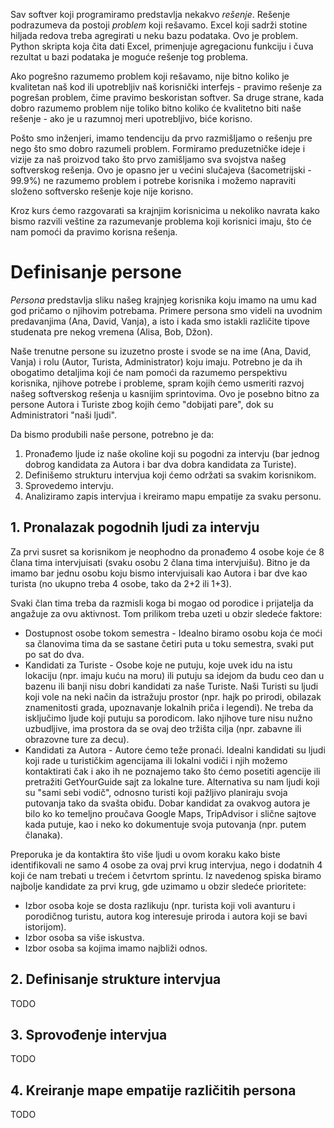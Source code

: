 Sav softver koji programiramo predstavlja nekakvo *rešenje*. Rešenje podrazumeva da postoji *problem* koji rešavamo. Excel koji sadrži stotine hiljada redova treba agregirati u neku bazu podataka. Ovo je problem. Python skripta koja čita dati Excel, primenjuje agregacionu funkciju i čuva rezultat u bazi podataka je moguće rešenje tog problema.

Ako pogrešno razumemo problem koji rešavamo, nije bitno koliko je kvalitetan naš kod ili upotrebljiv naš korisnički interfejs - pravimo rešenje za pogrešan problem, čime pravimo beskoristan softver. Sa druge strane, kada dobro razumemo problem nije toliko bitno koliko će kvalitetno biti naše rešenje - ako je u razumnoj meri upotrebljivo, biće korisno.

Pošto smo inženjeri, imamo tendenciju da prvo razmišljamo o rešenju pre nego što smo dobro razumeli problem. Formiramo preduzetničke ideje i vizije za naš proizvod tako što prvo zamišljamo sva svojstva našeg softverskog rešenja. Ovo je opasno jer u većini slučajeva (šacometrijski - 99.9%) ne razumemo problem i potrebe korisnika i možemo napraviti složeno softversko rešenje koje nije korisno.

Kroz kurs ćemo razgovarati sa krajnjim korisnicima u nekoliko navrata kako bismo razvili veštine za razumevanje problema koji korisnici imaju, što će nam pomoći da pravimo korisna rešenja.

# Definisanje persone

*Persona* predstavlja sliku našeg krajnjeg korisnika koju imamo na umu kad god pričamo o njihovim potrebama. Primere persona smo videli na uvodnim predavanjima (Ana, David, Vanja), a isto i kada smo istakli različite tipove studenata pre nekog vremena (Alisa, Bob, Džon).

Naše trenutne persone su izuzetno proste i svode se na ime (Ana, David, Vanja) i rolu (Autor, Turista, Administrator) koju imaju. Potrebno je da ih obogatimo detaljima koji će nam pomoći da razumemo perspektivu korisnika, njihove potrebe i probleme, spram kojih ćemo usmeriti razvoj našeg softverskog rešenja u kasnijim sprintovima. Ovo je posebno bitno za persone Autora i Turiste zbog kojih ćemo "dobijati pare", dok su Administratori "naši ljudi".

Da bismo produbili naše persone, potrebno je da:

1. Pronađemo ljude iz naše okoline koji su pogodni za intervju (bar jednog dobrog kandidata za Autora i bar dva dobra kandidata za Turiste).
2. Definišemo strukturu intervjua koji ćemo održati sa svakim korisnikom.
3. Sprovedemo intervju.
4. Analiziramo zapis intervjua i kreiramo mapu empatije za svaku personu.

## 1. Pronalazak pogodnih ljudi za intervju
Za prvi susret sa korisnikom je neophodno da pronađemo 4 osobe koje će 8 člana tima intervjuisati (svaku osobu 2 člana tima intervjuišu). Bitno je da imamo bar jednu osobu koju bismo intervjuisali kao Autora i bar dve kao turista (no ukupno treba 4 osobe, tako da 2+2 ili 1+3).

Svaki član tima treba da razmisli koga bi mogao od porodice i prijatelja da angažuje za ovu aktivnost. Tom prilikom treba uzeti u obzir sledeće faktore:

- Dostupnost osobe tokom semestra - Idealno biramo osobu koja će moći sa članovima tima da se sastane četiri puta u toku semestra, svaki put po sat do dva.
- Kandidati za Turiste - Osobe koje ne putuju, koje uvek idu na istu lokaciju (npr. imaju kuću na moru) ili putuju sa idejom da budu ceo dan u bazenu ili banji nisu dobri kandidati za naše Turiste. Naši Turisti su ljudi koji vole na neki način da istražuju prostor (npr. hajk po prirodi, obilazak znamenitosti grada, upoznavanje lokalnih priča i legendi). Ne treba da isključimo ljude koji putuju sa porodicom. Iako njihove ture nisu nužno uzbudljive, ima prostora da se ovaj deo tržišta cilja (npr. zabavne ili obrazovne ture za decu).
- Kandidati za Autora - Autore ćemo teže pronaći. Idealni kandidati su ljudi koji rade u turističkim agencijama ili lokalni vodiči i njih možemo kontaktirati čak i ako ih ne poznajemo tako što ćemo posetiti agencije ili pretražiti GetYourGuide sajt za lokalne ture. Alternativa su nam ljudi koji su "sami sebi vodič", odnosno turisti koji pažljivo planiraju svoja putovanja tako da svašta obiđu. Dobar kandidat za ovakvog autora je bilo ko ko temeljno proučava Google Maps, TripAdvisor i slične sajtove kada putuje, kao i neko ko dokumentuje svoja putovanja (npr. putem članaka).

Preporuka je da kontaktira što više ljudi u ovom koraku kako biste identifikovali ne samo 4 osobe za ovaj prvi krug intervjua, nego i dodatnih 4 koji će nam trebati u trećem i četvrtom sprintu. Iz navedenog spiska biramo najbolje kandidate za prvi krug, gde uzimamo u obzir sledeće prioritete:

- Izbor osoba koje se dosta razlikuju (npr. turista koji voli avanturu i porodičnog turistu, autora kog interesuje priroda i autora koji se bavi istorijom).
- Izbor osoba sa više iskustva.
- Izbor osoba sa kojima imamo najbliži odnos.

## 2. Definisanje strukture intervjua
TODO

## 3. Sprovođenje intervjua
TODO

## 4. Kreiranje mape empatije različitih persona
TODO
